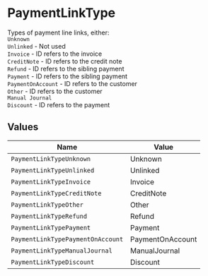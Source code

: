 # PaymentLinkType

Types of payment line links, either:  
`Unknown`  
`Unlinked` - Not used  
`Invoice` - ID refers to the invoice  
`CreditNote` - ID refers to the credit note  
`Refund` - ID refers to the sibling payment  
`Payment` - ID refers to the sibling payment  
`PaymentOnAccount` - ID refers to the customer  
`Other` - ID refers to the customer  
`Manual Journal`  
`Discount` - ID refers to the payment


## Values

| Name                              | Value                             |
| --------------------------------- | --------------------------------- |
| `PaymentLinkTypeUnknown`          | Unknown                           |
| `PaymentLinkTypeUnlinked`         | Unlinked                          |
| `PaymentLinkTypeInvoice`          | Invoice                           |
| `PaymentLinkTypeCreditNote`       | CreditNote                        |
| `PaymentLinkTypeOther`            | Other                             |
| `PaymentLinkTypeRefund`           | Refund                            |
| `PaymentLinkTypePayment`          | Payment                           |
| `PaymentLinkTypePaymentOnAccount` | PaymentOnAccount                  |
| `PaymentLinkTypeManualJournal`    | ManualJournal                     |
| `PaymentLinkTypeDiscount`         | Discount                          |